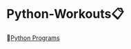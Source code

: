 # Python-Workouts:clipboard:
:link:[Python Programs ](https://github.com/AasaiAlangaram/Python-Workouts/blob/master/Programs.py)
